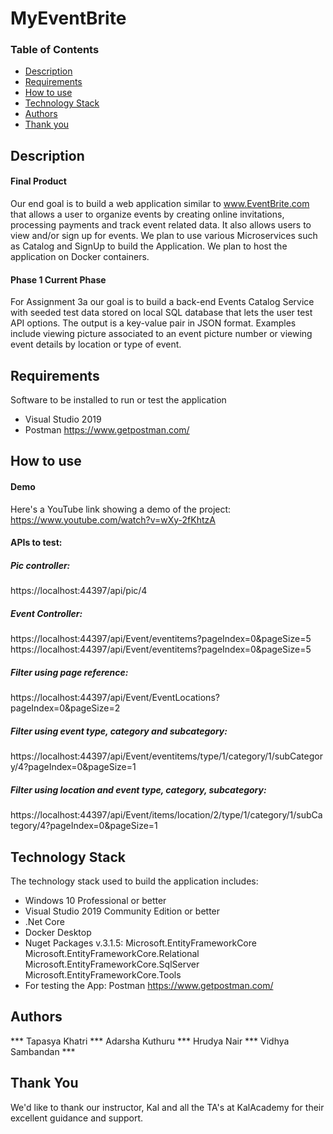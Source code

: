 # MyEventBrite

### Table of Contents
- [Description](#description)
- [Requirements](#requirements)
- [How to use](#How-to-use)
- [Technology Stack](#technology-stack)
- [Authors](#authors)
- [Thank you](#thank-you)

## Description
#### Final Product
Our end goal is to build a web application similar to www.EventBrite.com that allows a user to organize events by creating online invitations, processing payments and track event related data. 
It also allows users to view and/or sign up for events. We plan to use various Microservices such as Catalog and SignUp to build the Application. We plan to host the application on Docker containers.

#### Phase 1 Current Phase
For Assignment 3a our goal is to build a back-end Events Catalog Service with seeded test data stored on local SQL database that lets the user test API options. The output is a key-value pair in JSON format. 
Examples include viewing picture associated to an event picture number or viewing event details by location or type of event.

## Requirements
Software to be installed to run or test the application
- Visual Studio 2019 
- Postman https://www.getpostman.com/

## How to use
#### Demo
Here's a YouTube link showing a demo of the project:
https://www.youtube.com/watch?v=wXy-2fKhtzA

#### APIs to test:
##### Pic controller:
https://localhost:44397/api/pic/4

##### Event Controller:
https://localhost:44397/api/Event/eventitems?pageIndex=0&pageSize=5
https://localhost:44397/api/Event/eventitems?pageIndex=0&pageSize=5

##### Filter using page reference:
https://localhost:44397/api/Event/EventLocations?pageIndex=0&pageSize=2

##### Filter using event type, category and subcategory:
https://localhost:44397/api/Event/eventitems/type/1/category/1/subCategory/4?pageIndex=0&pageSize=1

##### Filter using location and event type, category, subcategory:
https://localhost:44397/api/Event/items/location/2/type/1/category/1/subCategory/4?pageIndex=0&pageSize=1

## Technology Stack
The technology stack used to build the application includes:
- Windows 10 Professional or better
- Visual Studio 2019 Community Edition or better
- .Net Core
- Docker Desktop
- Nuget Packages v.3.1.5: 
  Microsoft.EntityFrameworkCore
  Microsoft.EntityFrameworkCore.Relational
  Microsoft.EntityFrameworkCore.SqlServer
  Microsoft.EntityFrameworkCore.Tools
- For testing the App: Postman https://www.getpostman.com/

## Authors
*** Tapasya Khatri *** Adarsha Kuthuru *** Hrudya Nair *** Vidhya Sambandan ***

## Thank You
We'd like to thank our instructor, Kal and all the TA's at KalAcademy for their excellent guidance and support. 







